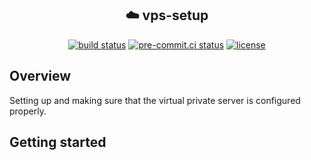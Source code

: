 ## <div align="center"> ☁️ vps-setup</div>

<div align="center">
<a href="https://github.com/daniel-mizsak/vps-setup/actions/workflows/ci.yml" target="_blank"><img src="https://github.com/daniel-mizsak/vps-setup/actions/workflows/ci.yml/badge.svg" alt="build status"></a>
<a href="https://results.pre-commit.ci/latest/github/daniel-mizsak/vps-setup/main" target="_blank"><img src="https://results.pre-commit.ci/badge/github/daniel-mizsak/vps-setup/main.svg" alt="pre-commit.ci status"></a>
<a href="https://img.shields.io/github/license/daniel-mizsak/vps-setup" target="_blank"><img src="https://img.shields.io/github/license/daniel-mizsak/vps-setup" alt="license"></a>
</div>

## Overview
Setting up and making sure that the virtual private server is configured properly.

## Getting started

